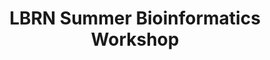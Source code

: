 ---
layout: post
title: LBRN Summer Bioinformatics Workshop
categories: events
eventDate: June 30, 2018
startTime: 10:00am
endTime: 6:00pm
textOnUrl: LBRN CCT Biofinformatics Workshop
link: https://edu.t-bio.info/lbrn-summer-workshop-independent-project/
description: In this workshop, we will be focusing on application of the methods we learned about in online modules Transcriptomics 1, 2, and 3 to your project ideas. We will discuss the datasets that you started preparing and how the analysis tools you learned to use could be effectively applied to these datasets. We will also review some more methods for data exploration, visualization and preparation for the poster.
---